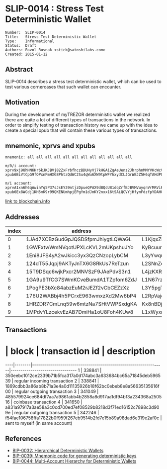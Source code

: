 # SLIP-0014 : Stress Test Deterministic Wallet

```
Number:  SLIP-0014
Title:   Stress Test Deterministic Wallet
Type:    Informational
Status:  Draft
Authors: Pavol Rusnak <stick@satoshilabs.com>
Created: 2015-01-12
```

## Abstract

SLIP-0014 describes a stress test deterministic wallet, which can be used
to test various cornercases that such wallet can encounter.

## Motivation

During the development of myTREZOR deterministic wallet we realized there
are quite a lot of different types of transactions in the network. In order
to simplify testing of transaction history we came up with the idea to create
a special xpub that will contain these various types of transactions.

## mnemonic, xprvs and xpubs

```
mnemonic: all all all all all all all all all all all all

m/0/i account:
xprv9xj9UhHNKHr6kJKJBVj82ZxFrbfhczBDUHyVj7kHGAiZqAeUenz2JhrphnMMYVKcWcVPFJESngtKsVa4FYEvFfWUTtZThCoZdwDeS9qQnqm
xpub6BiVtCpG9fQPxnPmHXG8PhtzQdWC2Su4qWu6XW9tpWFYhxydCLJGrWBJZ5H6qTAHdPQ7pQhtpjiYZVZARo14qHiay2fvrX996oEP42u8wZy

m/i account:
xprvA1xn6h6qAwinYq5P37sJsEY39ntjzDpueQPAX9dBQcU81dqZrfBJBVMVuyqnVrMRViPxriZkdLd2vTtpnJaoaomJ67JBk3G1xMagp89w2XX
xpub6Ex8WCdj1KH5mK9r99QKENUmhpjEPgYm1dJmKY2nxx16tSAiQCVYjHfymFdzfpYDAHGtWYTif7WkUKLMULRJFPeV1hvEbeXqrM11K85yPjp
```

[link to blockchain.info](https://blockchain.info/xpub/xpub6BiVtCpG9fQPxnPmHXG8PhtzQdWC2Su4qWu6XW9tpWFYhxydCLJGrWBJZ5H6qTAHdPQ7pQhtpjiYZVZARo14qHiay2fvrX996oEP42u8wZy)

## Addresses

index | address                            | private key
------|------------------------------------|-----------------------------------------------------
   0  | 1JAd7XCBzGudGpJQSDSfpmJhiygtLQWaGL | L1KjqxZkUwdXaKNL15F2jJZVZpgi2HkHPHGyqTrQNNegyZez3A7Z
   1  | 1GWFxtwWmNVqotUPXLcKVL2mUKpshuJYo  | KyBcuurcaJw6NqnZsmtpDqjbsS67PTXEZAK9QyFEDsyYjmNJJozj
   2  | 1Eni8JFS4yA2wJkicc3yx3QzCNzopLybCM | L3yYwqub7bYq6qKkPf9UAE7uuZYV8adAHvEaceXY9fKX8G7FDCoZ
   3  | 124dT55Jqpj9AKTyJnTX6G8RkUs7ReTzun | L2SNnZeTNHwgr9mayyHLZxmpyQN4SNbrxjBf9Rwq5Fvu2wwTm476
   4  | 15T9DSqc6wjkPxcr2MNVSzF9JAePdvS3n1 | L4jzKXRhQXesPeUSUNi7EMHAEBFzwJuAkZsNi5tja9rLxgGajwPv
   5  | 1GA9u9TfCG7SWmKCveBumdA1TZpfom6ZdJ | L1N67rzEMn6fqvhkFeDnt11LMxYdGZtGQgdYVuASNpmQRawgbJEN
   6  | 1PogPE3bXc84abzEuM2rJEZf2vCbCEZzXz | L3Y5pgT2ewKqdqh6kcGDQ7YHFoW5Vh4xErrPqb4Yjb5re9QYZw7D
   7  | 176U2WABbj4h5PCrxE963wmxzXd2Mw6bP4 | L2RpVajejxusxUXqLHTFJAyp1nzJnT2xuJpfm7Uah4GGUHz7XD58
   8  | 1HRZDR7CmLnq59w6mtzNa7SHtVWPSxdgKA | Kx8nBDjAkXkykD62AF8XjP8W5Z4a79iZC8Z7axyDWXsZTcn5agzM
   9  | 1MPdvYLzcekvEzAB7DmiHa1oU8Foh4KUw8 | L1xWyxmCkjsB2Z9wnjoZ5TGabeg8KbpZt1PjgVsKA9pn3L7JCiTs

## Transactions

  # |  block | transaction id                                                   | description
----|--------|------------------------------------------------------------------|---------------------------------
  1 | 338841 | 350eebc1012ce2339b71b5fca317a0d174abc3a633684bc65a71845deb596539 | regular incoming transaction
  2 | 338841 | 1869cdbb3a86ab8b71a3e4a0d11135926b18f62bc0ebeb8e8a56635135616f00 | regular outgoing transaction
  3 | 341049 | 485579924ce684df7aa7a9861abb4b2858a8d917aa1df94bf3a234368a250516 | coinbase transaction
  4 | 341650 | a831a97917a3ae58a3c0cd700ed7ef08529b8218d3f71ed16152c7898c3d909e | regular outgoing transaction
  5 | 342246 | f54fae106758ffa17822b0f959f267eb9514b2fd7e15b89a98dad6e319e2af0c | sent to myself (in same account)

## References

- [BIP-0032: Hierarchical Deterministic Wallets](https://github.com/bitcoin/bips/blob/master/bip-0032.mediawiki)
- [BIP-0039: Mnemonic code for generating deterministic keys](https://github.com/bitcoin/bips/blob/master/bip-0039.mediawiki)
- [BIP-0044: Multi-Account Hierarchy for Deterministic Wallets](https://github.com/bitcoin/bips/blob/master/bip-0044.mediawiki)
